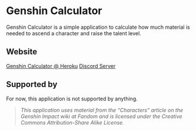# Genshin Calculator

Genshin Calculator is a simple application to calculate how much material is needed to ascend a character and raise the talent level.

## Website

[Genshin Calculator @ Heroku](https://genshin-calculator.herokuapp.com/)
[Discord Server](#)

## Supported by

For now, this application is not supported by anything.

> *This application uses material from the “Characters” article on the Genshin Impact wiki at Fandom and is licensed under the Creative Commons Attribution-Share Alike License.*
